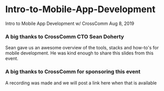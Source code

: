 # Intro-to-Mobile-App-Development
Intro to Mobile App Development w/ CrossComm
Aug 8, 2019

### A big thanks to CrossComm CTO Sean Doherty
Sean gave us an awesome overview of the tools, stacks and how-to's for mobile development. He was kind enough to share this slides from this event.

### A big thanks to CrossComm for sponsoring this event
A recording was made and we will post a link here when that is available
